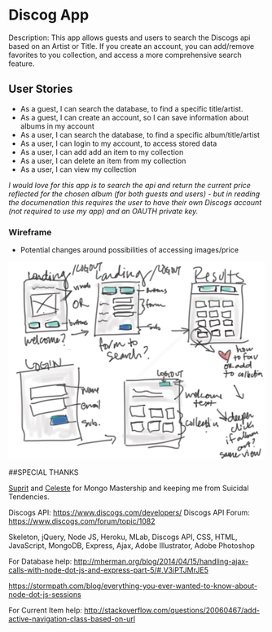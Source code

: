 # Discog App

Description: This app allows guests and users to search the Discogs api based on an Artist or Title. If you create an account, you can add/remove favorites to you collection, and access a more comprehensive search feature.

## User Stories

* As a guest, I can search the database, to find a specific title/artist.
* As a guest, I can create an account, so I can save information about albums in my account
* As a user, I can search the database, to find a specific album/title/artist
* As a user, I can login to my account, to access stored data
* As a user, I can add add an item to my collection
* As a user, I can delete an item from my collection
* As a user, I can view my collection

*I would love for this app is to search the api and return the current price reflected for the chosen album (for both guests and users) - but in reading the documenation this requires the user to have their own Discogs account (not required to use my app) and an OAUTH private key.*


### Wireframe
* Potential changes around possibilities of accessing images/price

![wireframe](/public/images/wireframe_quick.jpg)



##SPECIAL THANKS

[Suprit](https://github.com/supritshah1289) and [Celeste](http://celesteglavin.com/) for Mongo Mastership and keeping me from Suicidal Tendencies.

Discogs API: https://www.discogs.com/developers/
Discogs API Forum: https://www.discogs.com/forum/topic/1082

Skeleton, jQuery, Node JS, Heroku, MLab, Discogs API, CSS, HTML, JavaScript, MongoDB, Express, Ajax, Adobe Illustrator, Adobe Photoshop


For Database help:
http://mherman.org/blog/2014/04/15/handling-ajax-calls-with-node-dot-js-and-express-part-5/#.V3iPTJMrJE5

https://stormpath.com/blog/everything-you-ever-wanted-to-know-about-node-dot-js-sessions

For Current Item help: 
http://stackoverflow.com/questions/20060467/add-active-navigation-class-based-on-url
